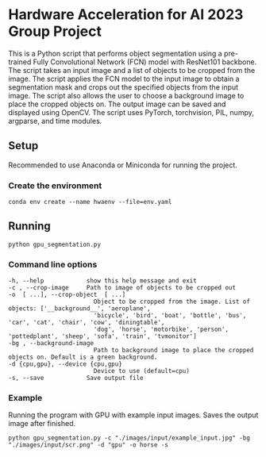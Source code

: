 # Hardware Acceleration for AI 2023 Group Project

This is a Python script that performs object segmentation using a pre-trained Fully Convolutional Network (FCN) model with ResNet101 backbone. The script takes an input image and a list of objects to be cropped from the image. The script applies the FCN model to the input image to obtain a segmentation mask and crops out the specified objects from the input image. The script also allows the user to choose a background image to place the cropped objects on. The output image can be saved and displayed using OpenCV. The script uses PyTorch, torchvision, PIL, numpy, argparse, and time modules.

## Setup
Recommended to use Anaconda or Miniconda for running the project.

### Create the environment 

```conda env create --name hwaenv --file=env.yaml```

## Running
```
python gpu_segmentation.py
```

### Command line options

```
-h, --help            show this help message and exit
-c , --crop-image     Path to image of objects to be cropped out
-o  [ ...], --crop-object  [ ...]
                        Object to be cropped from the image. List of objects: ['__background__', 'aeroplane',
                        'bicycle', 'bird', 'boat', 'bottle', 'bus', 'car', 'cat', 'chair', 'cow', 'diningtable',
                        'dog', 'horse', 'motorbike', 'person', 'pottedplant', 'sheep', 'sofa', 'train', 'tvmonitor']
-bg , --background-image
                        Path to background image to place the cropped objects on. Default is a green background.
-d {cpu,gpu}, --device {cpu,gpu}
                        Device to use (default=cpu)
-s, --save            Save output file
```

### Example
Running the program with GPU with example input images. Saves the output image after finished.
```
python gpu_segmentation.py -c "./images/input/example_input.jpg" -bg "./images/input/scr.png" -d "gpu" -o horse -s
```
